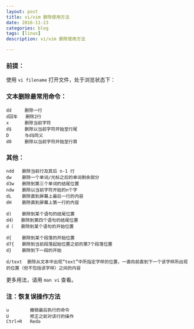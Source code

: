 ```yaml
---
layout: post
title: vi/vim 删除使用方法
date: 2016-11-23
categories: blog
tags: [linux]
description: vi/vim 删除使用方法

---
```


### 前提：

使用 `vi filename` 打开文件，处于浏览状态下：

### 文本删除最常用命令：

    dd     删除一行
    d回车   删除2行
    x      删除当前字符
    d$     删除以当前字符开始至行尾
    D      与d$同义
    d0     删除以当前字符开始至行首
 
### 其他：

    ndd   删除当前行及其后 n-1 行
    dw    删除一个单词/光标之后的单词剩余部分
    d3w   删除到第三个单词的结尾位置
    ndw   删除以当前字符开始的n个字
    dL    删除直到屏幕上最后一行的内容
    dH    删除直到屏幕上第一行的内容

    d)    删除到某个语句的结尾位置
    d4）  删除到第四个语句的结尾位置
    d（   删除到某个语句的开始位置

    d{    删除到某个段落的开始位置
    d7{   删除到当前段落起始位置之前的第7个段落位置
    d}    删除到下一段的开始

    d/text  删除从文本中出现“text”中所指定字样的位置，一直向前直到下一个该字样所出现的位置（但不包括该字样）之间的内容

更多用法，请用 `man vi` 查看。

### 注：恢复误操作方法

    u        撤销最后执行的命令
    U        修正之前对该行的操作
    Ctrl+R   Redo
 
 